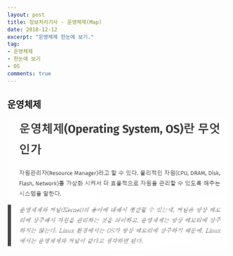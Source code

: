 ```yaml
---
layout: post
title: 정보처리기사 - 운영체제(Map)
date: 2018-12-12
excerpt: "운영체제 한눈에 보기."
tag: 
- 운영체제
- 한눈에 보기
- OS
comments: true
---
```

## 운영체제 

![os](./images/posts/OS.JPG)
[^scala]: https://wkdtjsgur100.github.io/os-summary-2


